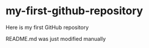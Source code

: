 # my-first-github-repository
Here is my first GitHub repository

README.md was just modified manually
